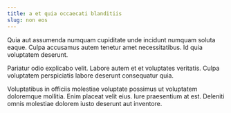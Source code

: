 ```yaml
---
title: a et quia occaecati blanditiis
slug: non eos
---
```


Quia aut assumenda numquam cupiditate unde incidunt numquam soluta eaque. Culpa accusamus autem tenetur amet necessitatibus. Id quia voluptatem deserunt.

Pariatur odio explicabo velit. Labore autem et et voluptates veritatis. Culpa voluptatem perspiciatis labore deserunt consequatur quia.

Voluptatibus in officiis molestiae voluptate possimus ut voluptatem doloremque mollitia. Enim placeat velit eius. Iure praesentium at est. Deleniti omnis molestiae dolorem iusto deserunt aut inventore.
